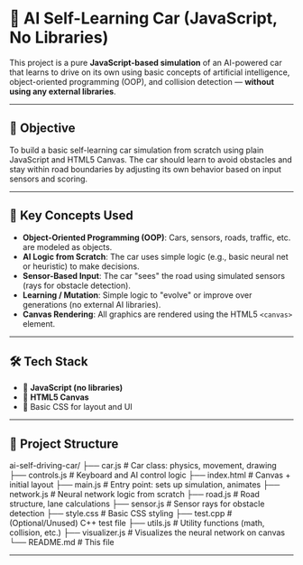 # 🚗 AI Self-Learning Car (JavaScript, No Libraries)

This project is a pure **JavaScript-based simulation** of an AI-powered car that learns to drive on its own using basic concepts of artificial intelligence, object-oriented programming (OOP), and collision detection — **without using any external libraries**.

---

## 🎯 Objective

To build a basic self-learning car simulation from scratch using plain JavaScript and HTML5 Canvas. The car should learn to avoid obstacles and stay within road boundaries by adjusting its own behavior based on input sensors and scoring.

---

## 🧠 Key Concepts Used

- **Object-Oriented Programming (OOP)**: Cars, sensors, roads, traffic, etc. are modeled as objects.
- **AI Logic from Scratch**: The car uses simple logic (e.g., basic neural net or heuristic) to make decisions.
- **Sensor-Based Input**: The car "sees" the road using simulated sensors (rays for obstacle detection).
- **Learning / Mutation**: Simple logic to "evolve" or improve over generations (no external AI libraries).
- **Canvas Rendering**: All graphics are rendered using the HTML5 `<canvas>` element.

---

## 🛠️ Tech Stack

- 🧠 **JavaScript (no libraries)**
- 🎨 **HTML5 Canvas**
- 🧱 Basic CSS for layout and UI

---

## 📁 Project Structure

ai-self-driving-car/
├── car.js           # Car class: physics, movement, drawing
├── controls.js      # Keyboard and AI control logic
├── index.html       # Canvas + initial layout
├── main.js          # Entry point: sets up simulation, animates
├── network.js       # Neural network logic from scratch
├── road.js          # Road structure, lane calculations
├── sensor.js        # Sensor rays for obstacle detection
├── style.css        # Basic CSS styling
├── test.cpp         # (Optional/Unused) C++ test file
├── utils.js         # Utility functions (math, collision, etc.)
├── visualizer.js    # Visualizes the neural network on canvas
└── README.md        # This file

---
